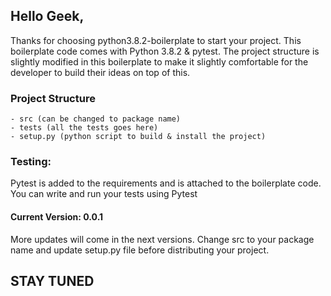## Hello Geek,
  Thanks for choosing python3.8.2-boilerplate to start your project.
   This boilerplate code comes with Python 3.8.2 & pytest. The project structure is slightly modified in this boilerplate to make it slightly comfortable for the developer to build their ideas on top of this.

### Project Structure
    - src (can be changed to package name)
    - tests (all the tests goes here)
    - setup.py (python script to build & install the project)

### Testing:
   Pytest is added to the requirements and is attached to the
boilerplate code. You can write and run your tests using Pytest

#### Current Version: 0.0.1

More updates will come in the next versions. Change src to your package name and update setup.py file before distributing your project.


## STAY TUNED
